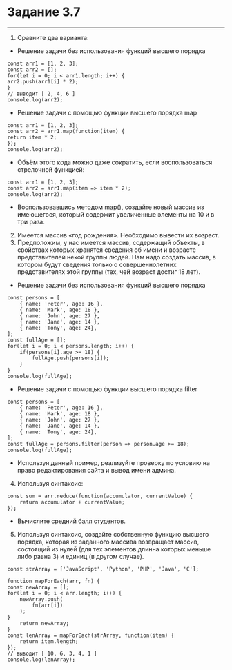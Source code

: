 # Задание 3.7

---

1. Сравните два варианта:

- Решение задачи без использования функций высшего порядка

```
const arr1 = [1, 2, 3];
const arr2 = [];
for(let i = 0; i < arr1.length; i++) {
arr2.push(arr1[i] * 2);
}
// выводит [ 2, 4, 6 ]
console.log(arr2);
```

- Решение задачи с помощью функции высшего порядка map

```
const arr1 = [1, 2, 3];
const arr2 = arr1.map(function(item) {
return item * 2;
});
console.log(arr2);
```

- Объём этого кода можно даже сократить, если воспользоваться стрелочной функцией:

```
const arr1 = [1, 2, 3];
const arr2 = arr1.map(item => item * 2);
console.log(arr2);
```

- Воспользовавшись методом map(), создайте новый массив из имеющегося, который содержит увеличенные элементы на 10 и в
  три
  раза.

2. Имеется массив «год рождения». Необходимо вывести их возраст.
3. Предположим, у нас имеется массив, содержащий объекты, в свойствах которых хранятся сведения об имени и возрасте
   представителей некой группы людей. Нам надо создать массив, в котором будут сведения только о совершеннолетних
   представителях этой группы (тех, чей возраст достиг 18 лет).

- Решение задачи без использования функций высшего порядка

```
const persons = [
    { name: 'Peter', age: 16 },
    { name: 'Mark', age: 18 },
    { name: 'John', age: 27 },
    { name: 'Jane', age: 14 },
    { name: 'Tony', age: 24},
];
const fullAge = [];
for(let i = 0; i < persons.length; i++) {
    if(persons[i].age >= 18) {
        fullAge.push(persons[i]);
    }
}
console.log(fullAge);
```

- Решение задачи с помощью функции высшего порядка filter

```
const persons = [
    { name: 'Peter', age: 16 },
    { name: 'Mark', age: 18 },
    { name: 'John', age: 27 },
    { name: 'Jane', age: 14 },
    { name: 'Tony', age: 24},
];
const fullAge = persons.filter(person => person.age >= 18);
console.log(fullAge);
```
- Используя данный пример, реализуйте проверку по условию на право редактирования сайта и вывод имени админа.

4. Используя синтаксис:

```
const sum = arr.reduce(function(accumulator, currentValue) {
    return accumulator + currentValue;
});
```

- Вычислите средний балл студентов.

5. Используя синтаксис, создайте собственную функцию высшего порядка, которая из заданного массива возвращает массив,
состоящий из нулей (для тех элементов длинна которых меньше либо равна 3) и единиц (в другом случае).

```
const strArray = ['JavaScript', 'Python', 'PHP', 'Java', 'C'];

function mapForEach(arr, fn) {
const newArray = [];
for(let i = 0; i < arr.length; i++) {
    newArray.push(
        fn(arr[i])
    );
}
    return newArray;
}
const lenArray = mapForEach(strArray, function(item) {
    return item.length;
});
// выводит [ 10, 6, 3, 4, 1 ]
console.log(lenArray);
```